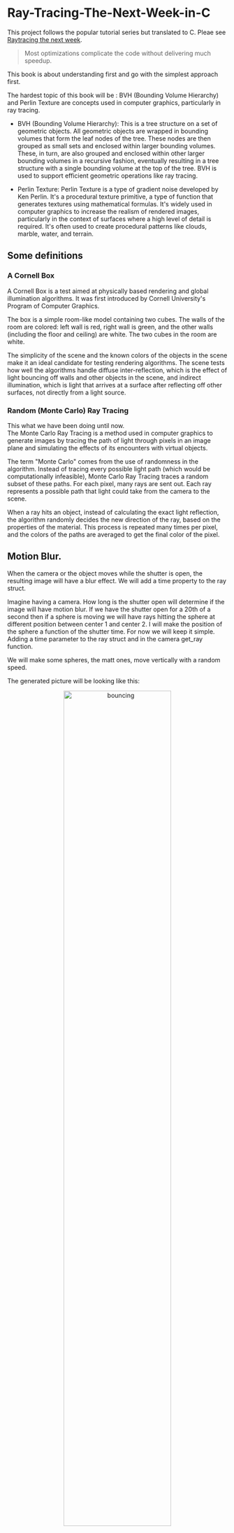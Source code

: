 # Ray-Tracing-The-Next-Week-in-C

This project follows the popular tutorial series but translated to C. Pleae see [Raytracing the next week](https://raytracing.github.io/books/RayTracingTheNextWeek.html).  

> Most optimizations complicate the code without delivering much speedup.

This book is about understanding first and go with the simplest approach first.

The hardest topic of this book will be :
BVH (Bounding Volume Hierarchy) and Perlin Texture are concepts used in computer graphics, particularly in ray tracing.

- BVH (Bounding Volume Hierarchy): This is a tree structure on a set of geometric objects. All geometric objects are wrapped in bounding volumes that form the leaf nodes of the tree. These nodes are then grouped as small sets and enclosed within larger bounding volumes. These, in turn, are also grouped and enclosed within other larger bounding volumes in a recursive fashion, eventually resulting in a tree structure with a single bounding volume at the top of the tree. BVH is used to support efficient geometric operations like ray tracing.

- Perlin Texture: Perlin Texture is a type of gradient noise developed by Ken Perlin. It's a procedural texture primitive, a type of function that generates textures using mathematical formulas. It's widely used in computer graphics to increase the realism of rendered images, particularly in the context of surfaces where a high level of detail is required. It's often used to create procedural patterns like clouds, marble, water, and terrain.

## Some definitions
### A Cornell Box
A Cornell Box is a test aimed at physically based rendering and global illumination algorithms. It was first introduced by Cornell University's Program of Computer Graphics.

The box is a simple room-like model containing two cubes. The walls of the room are colored: left wall is red, right wall is green, and the other walls (including the floor and ceiling) are white. The two cubes in the room are white.

The simplicity of the scene and the known colors of the objects in the scene make it an ideal candidate for testing rendering algorithms. The scene tests how well the algorithms handle diffuse inter-reflection, which is the effect of light bouncing off walls and other objects in the scene, and indirect illumination, which is light that arrives at a surface after reflecting off other surfaces, not directly from a light source.

### Random (Monte Carlo) Ray Tracing 
This what we have been doing until now.  
The Monte Carlo Ray Tracing is a method used in computer graphics to generate images by tracing the path of light through pixels in an image plane and simulating the effects of its encounters with virtual objects. 

The term "Monte Carlo" comes from the use of randomness in the algorithm. Instead of tracing every possible light path (which would be computationally infeasible), Monte Carlo Ray Tracing traces a random subset of these paths. For each pixel, many rays are sent out. Each ray represents a possible path that light could take from the camera to the scene. 

When a ray hits an object, instead of calculating the exact light reflection, the algorithm randomly decides the new direction of the ray, based on the properties of the material. This process is repeated many times per pixel, and the colors of the paths are averaged to get the final color of the pixel.

## Motion Blur.
When the camera or the object moves while the shutter is open, the resulting image will have a blur effect. 
We will add a time property to the ray struct.

Imagine having a camera. How long is the shutter open will determine if the image will have motion blur. If we have the shutter open for a 20th of a second then if a sphere is moving we will have rays hitting the sphere at different position between center 1 and center 2. I will make the position of the sphere a function of the shutter time. For now we will keep it simple. Adding a time parameter to the ray struct and in the camera get_ray function.

We will make some spheres, the matt ones, move vertically with a random speed.

The generated picture will be looking like this:

<div style="text-align: center;">
<img src="assets/bouncing.png" alt="bouncing" style="width: 70%;display: inline-block;" />
</div>

# BVH (Bounding Volume Hierarchy)
The BVH is a tree structure on a set of geometric objects.  
Ray-object intersection is the main time-bottleneck in a ray tracer, and the run time is linear with the number of objects.  The idea is that we have an array of object where we look one by one for a hit, so it is O(n) complexity. We should be aboe to make it O(log(n)) complexity if we group the objects in a tree structure in bounding volumes.
The bounding volumes are approximated because if we have a hit we will look for the intersection, but if not we will just move on.  
This is a great optimisation.  I will skip for now in this project and look at the lighting first.

# Texture mapping
> Texture mapping in computer graphics is the process of applying a material effect to an object in the scene. The “texture” part is the effect, and the “mapping” part is in the mathematical sense of mapping one space onto another. This effect could be any material property: color, shininess, bump geometry (called Bump Mapping), or even material existence (to create cut-out regions of the surface).  The most common type of texture mapping maps an image onto the surface of an object, defining the color at each point on the object’s surface. In practice, we implement the process in reverse: given some point on the object, we’ll look up the color defined by the texture map. 

For the texture we will do something similar to the materials. Since we dont have an abstract class we will use a base pointer to the texture object and create specialized texture functions. `t_texture` is our `abstract class` and `t_solid_color` is our `concrete class`.
```c
typedef struct s_texture
{
	t_color (*value)(const void *self, double u, double v, const t_point3 *p);
}               t_texture;

typedef struct s_solid_color
{
	t_texture base;
	t_color color_albedo;
	
}               t_solid_color;

void solid_color_init(t_solid_color *solid_color_texture, t_color albedo);
t_color solid_color_value(const void *self, double u, double v, const t_point3 *p);

```
The `value` function is a pointer to a function that will return the color of the texture at the point `p` with the coordinates `u` and `v`.

### first try
To explore spatial textures, we'll implement a spatial checker_texture. For now given these three integer results (⌊x⌋,⌊y⌋,⌊z⌋), we take their sum and compute the result modulo two, which gives us either 0 or 1. Zero maps to the even color, and one to the odd color. Finally, we add a scaling factor to the texture, to allow us to control the size of the checker pattern in the scene.  
It is not perfect because we check only if the point in 3d is a 0 or a one, not the surface..
We will use the `checker_texture` struct and the `checker_texture_init` function to initialize it.  For a start then the lambertian material will have a texture instead of a color.  
```c
typedef struct s_texture
{
	t_color (*value)(const void *self, double u, double v, const t_point3 *p);
}               t_texture;

typedef struct s_solid_color
{
	t_texture base;
	t_color color_albedo;
}               t_solid_color;

// the albedo is now part of the texture
void	solid_color_init(t_solid_color *solid_color_texture, t_color albedo)
{
	solid_color_texture->base.value = solid_color_value;
	solid_color_texture->color_albedo = albedo;
}	

// we dont care about the surface coordinates for now
t_color solid_color_value(const void *self, double u, double v, const t_point3 *p)
{
	(void)u;
	(void)v;
	(void)p;
	t_solid_color *solid_color = (t_solid_color *)self;
	return (solid_color->color_albedo);
}

void lambertian_init_tex(t_lambertian *lambertian_material, t_texture *tex) 
{
    lambertian_material->base.scatter = lambertian_scatter; // Assign the scatter function
    lambertian_material->albedo = color(0,0,0); // Set the albedo to null
	lambertian_material->texture = tex;
}
```
So the value fuction will return a color based on the texture. And all is like before. But we eill implement a new texture, the checker_texture. It will have a scale, and two colors, one for the even and one for the odd.  Really in the book it assignes textures to the even and odd but we will use the solid_color for now.  
```c

typedef struct 		s_checker_texture
{
	t_texture 		base;
	double    		inv_scale;
	t_solid_color 	*even;
	t_solid_color 	*odd;
}               	t_checker_texture;
/*
** Checker texture
* colors for the checkerboard ex
* even_color = color(0.5, 0.0, 0.5); // Purple
* odd_color = color(1.0, 1.0, 1.0); // White
*/
void	checker_texture_init(t_checker_texture *checker_texture, double scale, t_solid_color *even, t_solid_color *odd)
{
	printf("checker_texture_init done ================ ");
	checker_texture->base.value = checker_texture_value;
	checker_texture->inv_scale = 1.0 / scale;
	checker_texture->even = even;
	checker_texture->odd = odd;
}

t_color checker_texture_value(const void *self, double u, double v, const t_point3 *p)
{
	(void)u;
	(void)v;
	int xint = (int)floor(p->x * ((t_checker_texture*)self)->inv_scale);	
	int yint = (int)floor(p->y * ((t_checker_texture*)self)->inv_scale);
	int zint = (int)floor(p->z * ((t_checker_texture*)self)->inv_scale);

	bool is_even = (xint + yint + zint) % 2 == 0;
	if (is_even)
		return (((t_checker_texture*)self)->even->color_albedo);
	else
		return (((t_checker_texture*)self)->odd->color_albedo);
}

```
The `checker_texture_value` function will return the color of the texture at the point `p`.
This are some of the results we can get.

<div style="text-align: center;">
<img src="assets/checkerboard.png" alt="checker_texture" style="width: 70%;display: inline-block;" />
</div>
<div style="text-align: center;">

<img src="assets/two spheres.png" alt="checker_texture" style="width: 70%;display: inline-block;" />

</div>

### Second try
It is looking good but we can see some imperfection or glitches. Since checker_texture is a spatial texture, we're really looking at the surface of the sphere cutting through the three-dimensional checker space.

Now it's time to make use of the 𝑢,𝑣 texture coordinates.  

### get the 𝑢,𝑣 coordinates of a sphere.
(see the book for an indepth math explanation)

My sphere will get a new function to get the uv coordinates for each point on the surface.  
With these I can get the value of the texture at the point.  The texture will be usually an image file. 

```c
void	get_sphere_uv(const t_point3* p, double* u, double* v)
{
    double theta;
    double phi;

	theta = acos(-p->y);
	phi = atan2(-p->z, p->x) + M_PI;
    *u = phi / (2 * M_PI);
    *v = theta / M_PI;
}
```
We now need to update the sphere hit function to get the uv coordinates.  
```c

```
From the hitpoint 𝐏, we compute the surface coordinates (𝑢,𝑣). We then use these to index into our procedural solid texture (like marble). We can also read in an image and use the 2D (𝑢,𝑣) texture coordinate to index into the image. We use texture coordinates instead of image pixel coordinates. These are just some form of fractional position in the image.  

We need an image loader. We will use the stb_image.h library.  It is a header library because the whole library is basically included in the header file.  It has to be included once only even using guards. I included it in my `rtw_stb_image.c` file otherwise I would have compilation errors.
- copy the `stb_image.h` file in the include folder.  
- create a new file `rtw_stb_image.c` and include the `stb_image.h` file.  
- add the header file `rtw_stb_image` file in the include but do not include the `stb_image.h` again.
In the `rtw_stb_image.c` you need this at the top
```c
// need to include only oncd and not in the header file
#define STB_IMAGE_IMPLEMENTATION
#include "external/stb_image.h"
#define STB_IMAGE_WRITE_IMPLEMENTATION
#include "external/stb_image_write.h"
#include "rtw_stb_image.h"

```
I will take the code from the book and adapt it to C.  It will be a header file called `rtw_stb_image.h`.
And I create a struct to handle the image being converted to bytes...
```c
typedef struct		s_rtw_image 
{
    int				bytes_per_pixel;
    float			*fdata; // Linear floating point pixel data
	unsigned char	*bdata; // Linear 8-bit pixel data
    int				image_width; // Loaded image width
    int				image_height; // Loaded image height
    int				bytes_per_scanline;
} 					t_rtw_image;
```
The `t_rtw_image` struct will hold the image data.  The `fdata` will hold the floating point pixel data and the `bdata` will hold the 8-bit pixel data.  The `bytes_per_pixel` will hold the number of bytes per pixel.  The `image_width` and `image_height` will hold the width and height of the image.  The `bytes_per_scanline` will hold the number of bytes per scanline.

As usual I create the struct instance on the stack and passit to the initializer together with the relative path to my image. in this case it is a sphere and it will get the earth image.  
```c
void init_rtw_image(t_rtw_image *img, char *filename) 
{
    img->bytes_per_pixel = 3;
    img->fdata = NULL;
    img->bdata = NULL;
    img->image_width = 0;
    img->image_height = 0;
    img->bytes_per_scanline = 0;
	// rtw_image/earthmap.jpg
	printf("filename = %s\n", filename);
	if (load(img, filename) == 0) {
		fprintf(stderr, "Failed to load image %s\n", filename);
		exit(1);
	}
	printf("Image loaded\n");
}
```
We will have other functions to handle the conversion...
but for my sphere I will have a function applying the maths which will convert the value of the u,v coordinates to the pixel coordinates in the image which I loaded.  
```c
t_color img_texture_value(const void *self, double u, double v, const t_point3 *p)
{
	// unused!
	(void)p;
	// If we have no texture data, then return solid cyan as a debugging aid.
	t_img_texture *image;
	
	image = (t_img_texture *)self;
	if (height(image->img) <= 0) 
		return color(0, 1, 1);
	
	// Clamp input texture coordinates to [0,1] x [1,0]
	u = clamp(interval(0, 1), u);
	v = 1.0 - clamp(interval(0, 1), v); // Flip V to image coordinates
	// printf("u = %f,	 v = %f\n", u, v);
	int i = (int)(u * width(image->img));
	int j = (int)(v * height(image->img));
	// pixel is a pointer to the first byte of the RGB triplet
	unsigned char *pixel = pixel_data(image->img, i, j);
	// Scale color values to [0,1]
	double color_scale = 1.0 / 255.0;
	double r = *pixel * color_scale;
	double g = *(++pixel) * color_scale;
	double b = *(++pixel) * color_scale;
	// printf("r = %f, g = %f, b = %f\n", r, g, b);
	return color(r, g, b);
}
```
And it will return a color.
This is how the sphere looks like with the earth image as a texture.
<div style="text-align: center;">
<img src="assets/earth.png" alt="checker_texture" style="width: 70%;display: inline-block;" />
</div>

## Perlin Noise
I skip this for now...


## Quadrilaterals
We'll name our new primitive a quad.  
There are three geometric entities to define a quad:

- Q, the starting corner.
- u, a vector representing the first side. Q+u gives one of the corners adjacent to Q.
- v, a vector representing the second side. Q+v gives the other corner adjacent to Q.

These values are three-dimensional, even though a quad itself is a two-dimensional object

Just as for spheres, we need to determine whether a given ray intersects the primitive, and if so, the various properties of that intersection (hit point, normal, texture coordinates and so forth).

Ray-quad intersection will be determined in three steps:

- finding the plane that contains that quad,
- solving for the intersection of a ray and the quad-containing plane,
- determining if the hit point lies inside the quad.

I refer to the book for the mathemathics, but like for the sphere there is an implicit formula for a plane:
$$
Ax+By+Cz+D=0
$$
Here's an intuitive way to think of this formula: given the plane perpendicular to the normal vector $n=(A,B,C)$, and the position vector $v=(x,y,z)$ (that is, the vector from the origin to any point on the plane), then we can use the dot product to solve for D:
$$
n⋅v=D
$$
for any position on the plane. This is an equivalent formulation of the $Ax+By+Cz=D$ formula given above, only now in terms of vectors.  
Now to find the intersection with some ray $R(t)=P+td$  
Plugging in the ray equation, we get
$$
n⋅(P+td)=D
$$
Solving for t:
$$
n⋅P+n⋅td=D  
$$
$$
n⋅P+t(n⋅d)=D  
$$
This gives us t.
$$
t = \frac{D - n \cdot P}{n \cdot d}
$$

## finding the plane for the quad

We have quadrilateral parameters Q, u, and v, and want the corresponding equation of the plane containing the quad defined by these three values. 
To get this, we just use the cross product of the two side vectors u and v:  
$$
n=unit_vector(u×v)
$$

So we add the double D and the normal to our quad struct.

This is the updated struct and the hit function.
```c
typedef struct s_quad
{
	t_hittable  base;
	t_point3	q;
	t_vec3		u;
	t_vec3		v;
	t_material	*mat;
	double		d;
	t_vec3		normal;
	t_vec3		w;
}				t_quad;

t_quad quad(t_point3 q, t_vec3 u, t_vec3 v, t_material *mat)
{
	t_quad qd;

	qd.base.hit = hit_quad;
	qd.q = q;
	qd.u = u;
	qd.v = v;
	qd.mat = mat;
	t_vec3 n = cross(u, v);
    qd.normal = unit_vector(n);
    qd.d = dot(qd.normal, q);
	qd.w = vec3divscalar(n, dot(n, n));
	
	return (qd);
}

bool hit_quad(const void* self, const t_ray *r, t_interval ray_t,  t_hit_record *rec)
{
	// printf("hit_quad ----------------------********\n");
	const t_quad *qd = (t_quad *)self;
	double denom = dot(qd->normal, r->dir);
	// no hit if ray is parallel to the quad
	if (fabs(denom) < 1e-8)
		return false;

	// Return false if the hit point parameter t is outside the ray interval.
	double t = (qd->d - dot(qd->normal, r->orig)) / denom;
	if (!contains(&ray_t, t))
		return false;
	
	// Determine the hit point lies within the planar shape using its plane coordinates.
	// t_point3	point_at(const t_ray *ray, double t)
	t_point3 intersection = point_at(r, t);
	t_vec3 planar_hitpt_vector = vec3substr(intersection, qd->q);
	double alpha = dot(qd->w, cross(planar_hitpt_vector, qd->v));
	double beta = dot(qd->w, cross(qd->u, planar_hitpt_vector));

	if (!is_interior(alpha, beta, rec))
		return false;

	// Ray hits the 2D shape; set the rest of the hit record and return true.
	rec->t = t;
	rec->p = intersection;
	rec->mat = qd->mat;
	set_face_normal(rec, r, qd->normal);

	return true;
}

```

and the result is this:
<div style="text-align: center;">
<img src="assets/quads.png" alt="checker_texture" style="width: 70%;display: inline-block;" />
</div>

## all 2d shapes are definite by the `interior` function
```c

```

So as in the book I managed to change the function for a disk.... and created a disk struct etc.  
The init for a disk is a duplicate of the init for a quad, because I first create the plane on which the disk is and then I create the disk.  

So this is what I got. 



<div style="text-align: center;">
<img src="assets/disks.png" alt="checker_texture" style="width: 70%;display: inline-block;" />
</div> 

Of course I need to tweak the init function to get the disk created around a center and not a corner.  

<div style="text-align: center;">
<img src="assets/disks2.png" alt="checker_texture" style="width: 70%;display: inline-block;" />
</div>

The disks above are created in the same way way as the parallelograms. They are then drawn inside them.

This time I pass the u and v vectors to the disk interior function because the vectors are not orthogonal.
```c
bool is_interior_disk(double a, double b, t_hit_record *rec, t_vec3 u, t_vec3 v) 
{
    // The center of the disk in plane coordinates is (0.5, 0.5)
    double u_squared = (a - 0.5) * (a - 0.5);
    double v_squared = (b - 0.5) * (b - 0.5);
    double uv = (a - 0.5) * (b - 0.5);

    // The radius of the disk is 0.5 in plane coordinates
    double radius_squared = 0.25;

    // The angle between the vectors u and v
    double cos_theta = dot(u, v) / (length(u) * length(v));

    // The distance from the point to the center of the disk in the plane coordinates of the parallelogram
    double distance_squared = u_squared + v_squared - 2 * uv * cos_theta;

    if (distance_squared > radius_squared)
        return false;

    rec->u = a;
    rec->v = b;
    return true;
}
```

## Lights

Early simple raytracers used abstract light sources, like points in space, or directions. Modern approaches have more physically based lights, which have position and size. To create such light sources, we need to be able to take any regular object and turn it into something that emits light into our scene. 

We two different types of ambient lighting models that simulate how light interacts with surfaces.

- Diffuse Light is the light that comes from a specific direction and reflects off surfaces in many directions. It is the result of light hitting a rough or matte surface, causing the light to scatter.
Characteristics: This type of lighting is characterized by its uniform scattering, meaning the light is reflected equally in all directions from the point of contact. It does not produce a shiny reflection or glare.  
Appearance: Objects illuminated by diffuse light show variations in brightness based on their orientation to the light source and the light's intensity. The parts of the object facing the light source are brighter than those facing away.  
Calculation: It is often calculated using the Lambertian reflectance model, which considers the angle between the light source and the surface normal to determine the intensity of the reflected light.  

- Ambient Light is a simplified model to represent light that has been scattered so much by the environment that its direction is impossible to determine. It's an approximation of indirect light.  
Characteristics: Ambient light is uniform and omnidirectional, meaning it illuminates all objects equally, regardless of their position or orientation in the scene.
Appearance: It provides a base level of light so that all objects are minimally visible, preventing any part of the scene from being completely black in the absence of direct or diffuse light.
Purpose: The primary purpose of ambient light is to simulate the complex and computationally expensive effects of global illumination in a simplified manner, ensuring that no parts of the scene are entirely devoid of light.

## new background color

from now on the background will be a property of the camera. 
Also since we added a new background color property in our cam we can use this as ambient light. For now with the new light emit functions the background color is the ambient light.  


<div style="text-align: center;">
<img src="assets/new_background_color_in_cam.png" alt="checker_texture" style="width: 70%;display: inline-block;" />
</div>

### Emissive materials
Like the background, it just tells the ray what color it is and performs no reflection. We will add to the material type a new struct in c:

```c

typedef struct 		s_diffuse_light
{
	t_material		base;
	t_texture		*texture;
	
}					t_diffuse_light;
```

and two functions to handle the light emission. They will be a function pointer in the t_material base:
```c
typedef struct 		s_material
{
	bool 			(*scatter)(void *self, const t_ray *r_in, const t_hit_record *rec, t_color *attenuation, t_ray *scattered);
	t_color			(*emit)(void *self, double u, double v, t_point3);
}					t_material;
```
The default is emitzero.
For light sources, we will use the emitlight function.

```c
t_color		emitlight(void *self, double u, double v, t_point3 p)
{
	t_diffuse_light *light = (t_diffuse_light *)self;
	return light->texture->value(light->texture ,u, v, &p);
}

t_color		emitzero(void *self, double u, double v, t_point3 p)
{
	(void)self;
	(void)u;
	(void)v;
	(void)p;
	return color(0, 0, 0);
}
```

This is the result of the light emission. It got my head scratching a bit... but I got it.
<div style="text-align: center;">
<img src="assets/first_light.png" alt="checker_texture" style="width: 70%;display: inline-block;" />
</div>


Still some work to do on the emitting functions but the new background is working. We will have in the ray function a new parameter: `color_from_emission` which can be black for non emitting materials.  

## one more light
<div style="text-align: center;">
<img src="assets/twolights.png" alt="checker_texture" style="width: 70%;display: inline-block;" />
</div>

## Cornell Box
The “Cornell Box” was introduced in 1984 to model the interaction of light between diffuse surfaces. Let’s make the 5 walls and the light of the box. This is how it looks in my main. Since I dont have classes in C I use only struct and functions to initialize those stucts and everything is kept on the stack.
```c
	// the cornells box
	t_solid_color red;
	t_solid_color white;
	t_solid_color green;
	t_solid_color light;

	solid_color_init(&red, color(.65, 0.05, 0.05));
	solid_color_init(&white, color(0.73, 0.73, 0.73));
	solid_color_init(&green, color(0.12, 0.45, .15));
	solid_color_init(&light, color(15.0, 15.0, 15.0));

	// materials
	t_lambertian red_lam;
	t_lambertian white_lam;
	t_lambertian green_lam;
	t_diffuse_light light_diff;

	lambertian_init_tex(&red_lam, (t_texture*)&red);
	lambertian_init_tex(&white_lam, (t_texture*)&white);
	lambertian_init_tex(&green_lam, (t_texture*)&green);
	diffuse_light_init(&light_diff, (t_texture*)&light);

	t_quad q1 = quad(point3(555,0,0), vec3(0,555,0), vec3(0,0,555), (t_material*)&green_lam);
	t_quad q2 = quad(point3(0,0,0), vec3(0,555,0), vec3(0,0,555), (t_material*)&red_lam);
	t_quad q3 = quad(point3(343, 554, 332), vec3(-130,0,0), vec3(0,0,-105), (t_material*)&light_diff);
	t_quad q4 = quad(point3(0,0,0), vec3(555,0,0), vec3(0,0,555), (t_material*)&white_lam);
	t_quad q5 = quad(point3(555,555,555), vec3(-555,0,0), vec3(0,0,-555), (t_material*)&white_lam);
	t_quad q6 = quad(point3(0,0,555), vec3(555,0,0), vec3(0,555,0), (t_material*)&white_lam);
	
	t_hittable *list[6];

	list[0] = (t_hittable*)(&q1);
	list[1] = (t_hittable*)(&q2);
	list[2] = (t_hittable*)(&q3);
	list[3] = (t_hittable*)(&q4);
	list[4] = (t_hittable*)(&q5);
	list[5] = (t_hittable*)(&q6);
	const t_hittablelist world = hittablelist(list, 6);
	
	// init camera
    t_camera c = camera();
	c.background        = color(0, 0, 0);

	// render
	render(c, world);
```

The result as expected is this:
<div style="text-align: center;">
<img src="assets/cornellbox.png" alt="checker_texture" style="width: 70%;display: inline-block;" />
</div>

## Boxes
Boxes are composite images made up of six quadrilaterals. We will create a box struct 
```c
typedef struct s_box {
    t_quad q1;
    t_quad q2;
    t_quad q3;
    t_quad q4;
    t_quad q5;
    t_quad q6;
} t_box;
```
This will be on the stack and passed to a function to create a box.  
```c

void create_white_box(t_box *box, t_point3 a, t_point3 b, t_material *mat)
{
  	t_point3 min = point3(fmin(a.x, b.x), fmin(a.y, b.y), fmin(a.z, b.z));
    t_point3 max = point3(fmax(a.x, b.x), fmax(a.y, b.y), fmax(a.z, b.z));

    t_vec3 dx = vec3(max.x - min.x, 0, 0);
    t_vec3 dy = vec3(0, max.y - min.y, 0);
    t_vec3 dz = vec3(0, 0, max.z - min.z);

    box->q1 = quad(point3(min.x, min.y, max.z),  dx,  dy, mat); // front
    box->q2 = quad(point3(max.x, min.y, max.z), vec3negate(dz),  dy, mat); // right
    box->q3 = quad(point3(max.x, min.y, min.z), vec3negate(dx),  dy, mat); // back
    box->q4 = quad(point3(min.x, min.y, min.z),  dz,  dy, mat); // left
    box->q5 = quad(point3(min.x, max.y, max.z),  dx, vec3negate(dz), mat); // top
    box->q6 = quad(point3(min.x, min.y, min.z),  dx,  dz, mat); // bottom
}
```

I will add then the 6 quadrilateral to the world hit list one by one...
and I finally get this

<div style="text-align: center;">
<img src="assets/cornellbox3.png" alt="checker_texture" style="width: 70%;display: inline-block;" />
</div>

## instance translation
In Ray Tracing it is usual to have a scene with instances of a primitive, and instead of creating it again just use an offset in the ray hit function to "move" the object.

Especially when rotating, the order matters. In the example in the book, I create the box at 0.0.0 and move it to destinaltion. But if I want to rotate I have to rotate the box first and then move it.

I refer to the book as an explanation of the rotation and translations. In any case, the rotation can be thought as a change of coordinates.

I created a function to rotate the box around the y axis.  The book does it with classes but I create a new rotated object and return it.  The roatation will be also implememted in the hit function of the object. I have to create a new hit function "rotating" the object...

```c
bool	hit_rotated(const void *self, const t_ray *r, t_interval ray_t, t_hit_record *rec)
{
	t_rotated_y *rot_y;
	t_point3 origin;
	t_vec3 direction;

	rot_y = (t_rotated_y *)self;
	origin = r->orig;
	direction = r->dir;

	// Rotate the ray's origin and direction. this will be similar for the other rotations
	// on the other axes	
	origin.x = rot_y->cos_theta * r->orig.x - rot_y->sin_theta * r->orig.z;
	origin.z = rot_y->sin_theta * r->orig.x + rot_y->cos_theta * r->orig.z;

	direction.x = rot_y->cos_theta * r->dir.x - rot_y->sin_theta * r->dir.z;
	direction.z = rot_y->sin_theta * r->dir.x + rot_y->cos_theta * r->dir.z;

	t_ray rotated_r = ray(origin, direction, r->tm);

	// Determine whether an intersection exists in object space (and if so, where)
	if (!rot_y->obj->hit(rot_y->obj, &rotated_r, ray_t, rec))
		return (false);

	t_point3 p = rec->p;

	// Change the intersection point from object space to world space
	p.x = rot_y->cos_theta * rec->p.x + rot_y->sin_theta * rec->p.z;
	p.z = -rot_y->sin_theta * rec->p.x + rot_y->cos_theta * rec->p.z;

	t_vec3 normal = rec->normal;

	// Change the normal from object space to world space
	normal.x = rot_y->cos_theta * rec->normal.x + rot_y->sin_theta * rec->normal.z;
	normal.z = -rot_y->sin_theta * rec->normal.x + rot_y->cos_theta * rec->normal.z;
	
	rec->p = p;
	rec->normal = normal;

	return (true);
}
```

and in main for ex with a white lambertian material:

```c
t_box box1 = box(point3(0, 0, 0), point3(165, 330, 165), (t_material*)&white_lam);
t_rotated_y rotated_box2 = rotated_y((t_hittable*)(&box2), -18);

// translate the box
t_translated translated_box2 = translated((t_hittable*)(&rotated_box2), vec3(130,0,65));
// add to the hittable list
list[i++] = (t_hittable*)(&translated_box2);
```

Lots of castings to use the polymorphism in C.  But it works.  

The result:
<div style="text-align: center;">
<img src="assets/rotations.png" alt="checker_texture" style="width: 70%;display: inline-block;" />
</div>

The noise you see is due to the low light samples for speed.  

## links
- [Raytracing in one weekend](https://raytracing.github.io/books/RayTracingInOneWeekend.html)  
- [Raytracing the next week](https://raytracing.github.io/books/RayTracingTheNextWeek.html)  
- [Raytracing the rest of your life](https://raytracing.github.io/books/RayTracingTheRestOfYourLife.html)  
- stb_image.h, a header-only image library available on GitHub at https://github.com/nothings/stb.
- [https://gabrielgambetta.com/computer-graphics-from-scratch/](https://gabrielgambetta.com/computer-graphics-from-scratch/)  
- A raytracer on the back of a business card. [https://fabiensanglard.net/rayTracing_back_of_business_card/](https://fabiensanglard.net/rayTracing_back_of_business_card/)

## Here are a few really good resources by [Fabien Sanglard](https://fabiensanglard.net/about/index.html):

- scratchapixel.com : Great raytracer lessons written by professionals that have worked on Toy Story, Avatar, Lord of the Rings, Harry Potter, Pirates of the Caribbean and many other movies.  
- An Introduction to Ray Tracing : An old book but a Classic.  
- Physically Based Rendering : Heavy on maths but really good and well explained.

- A great youtube series https://www.youtube.com/playlist?list=PLlrATfBNZ98edc5GshdBtREv5asFW3yXl

